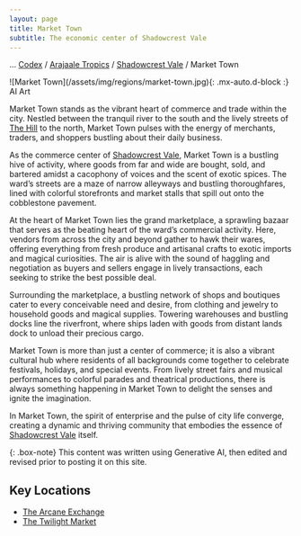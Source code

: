 ```yaml
---
layout: page
title: Market Town
subtitle: The economic center of Shadowcrest Vale
---
```

<span class="breadcrumbs" markdown="1">... [Codex](/codex) / [Arajaale Tropics](/codex/regions/arajaale-tropics) / [Shadowcrest Vale](/codex/regions/shadowcrest-vale) / Market Town</span>
<div class="position-placeholder" markdown="1">
![Market Town](/assets/img/regions/market-town.jpg){: .mx-auto.d-block :}
<span class="ai-img">AI Art</span>
</div>

Market Town stands as the vibrant heart of commerce and trade within the city. Nestled between the tranquil river to the south and the lively streets of [The Hill](/codex/regions/the-hill) to the north, Market Town pulses with the energy of merchants, traders, and shoppers bustling about their daily business.

As the commerce center of [Shadowcrest Vale](/codex/regions/shadowcrest-vale), Market Town is a bustling hive of activity, where goods from far and wide are bought, sold, and bartered amidst a cacophony of voices and the scent of exotic spices. The ward’s streets are a maze of narrow alleyways and bustling thoroughfares, lined with colorful storefronts and market stalls that spill out onto the cobblestone pavement.

At the heart of Market Town lies the grand marketplace, a sprawling bazaar that serves as the beating heart of the ward’s commercial activity. Here, vendors from across the city and beyond gather to hawk their wares, offering everything from fresh produce and artisanal crafts to exotic imports and magical curiosities. The air is alive with the sound of haggling and negotiation as buyers and sellers engage in lively transactions, each seeking to strike the best possible deal.

Surrounding the marketplace, a bustling network of shops and boutiques cater to every conceivable need and desire, from clothing and jewelry to household goods and magical supplies. Towering warehouses and bustling docks line the riverfront, where ships laden with goods from distant lands dock to unload their precious cargo.

Market Town is more than just a center of commerce; it is also a vibrant cultural hub where residents of all backgrounds come together to celebrate festivals, holidays, and special events. From lively street fairs and musical performances to colorful parades and theatrical productions, there is always something happening in Market Town to delight the senses and ignite the imagination.

In Market Town, the spirit of enterprise and the pulse of city life converge, creating a dynamic and thriving community that embodies the essence of [Shadowcrest Vale](/codex/regions/shadowcrest-vale) itself.

{: .box-note}
This content was written using Generative AI, then edited and revised prior to posting it on this site.

## Key Locations
- [The Arcane Exchange](/codex/regions/the-arcane-exchange)
- <span class="redacted" markdown="1">[The Twilight Market](/codex/regions/the-twilight-market)</span>